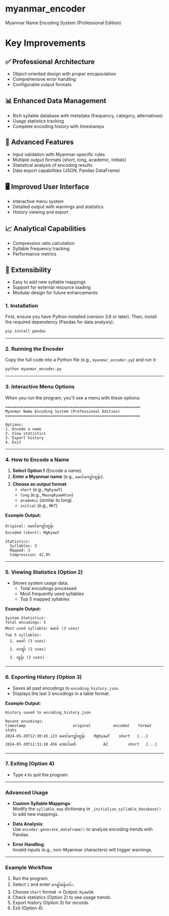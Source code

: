 # myanmar_encoder
Myanmar Name Encoding System (Professional Edition)


# Key Improvements

## ✅ Professional Architecture
- Object-oriented design with proper encapsulation  
- Comprehensive error handling  
- Configurable output formats  

## 📊 Enhanced Data Management
- Rich syllable database with metadata (frequency, category, alternatives)  
- Usage statistics tracking  
- Complete encoding history with timestamps  

## 🚀 Advanced Features
- Input validation with Myanmar-specific rules  
- Multiple output formats (short, long, academic, initials)  
- Statistical analysis of encoding results  
- Data export capabilities (JSON, Pandas DataFrame)  

## 🖥️ Improved User Interface
- Interactive menu system  
- Detailed output with warnings and statistics  
- History viewing and export  

## 📈 Analytical Capabilities
- Compression ratio calculation  
- Syllable frequency tracking  
- Performance metrics  

## 🧩 Extensibility
- Easy to add new syllable mappings  
- Support for external resource loading  
- Modular design for future enhancements  


### **1. Installation**
First, ensure you have Python installed (version 3.6 or later). Then, install the required dependency (Pandas for data analysis):

```bash
pip install pandas
```

---

### **2. Running the Encoder**
Copy the full code into a Python file (e.g., `myanmar_encoder.py`) and run it:

```bash
python myanmar_encoder.py
```

---

### **3. Interactive Menu Options**
When you run the program, you'll see a menu with these options:

```
============================================================
Myanmar Name Encoding System (Professional Edition)
============================================================

Options:
1. Encode a name
2. View statistics
3. Export history
4. Exit
```

---

### **4. How to Encode a Name**
1. **Select Option 1** (Encode a name).
2. **Enter a Myanmar name** (e.g., `မောင်ကျော်ထွန်း`).
3. **Choose an output format**:
   - `short` (e.g., `MgKyawT`)  
   - `long` (e.g., `MaungKyawHtun`)  
   - `academic` (similar to long)  
   - `initial` (e.g., `MKT`)  

**Example Output:**
```
Original: မောင်ကျော်ထွန်း
Encoded (short): MgKyawT

Statistics:
  Syllables: 3
  Mapped: 3
  Compression: 42.9%
```

---

### **5. Viewing Statistics (Option 2)**
- Shows system usage data:
  - Total encodings processed
  - Most frequently used syllables
  - Top 5 mapped syllables

**Example Output:**
```
System Statistics:
Total encodings: 5
Most used syllable: မောင် (3 uses)
Top 5 syllables:
  1. မောင် (3 uses)
  2. ကျော် (2 uses)
  3. ထွန်း (2 uses)
```

---

### **6. Exporting History (Option 3)**
- Saves all past encodings to `encoding_history.json`.
- Displays the last 3 encodings in a table format.

**Example Output:**
```
History saved to encoding_history.json

Recent encodings:
timestamp                     original          encoded    format  stats
2024-05-20T12:30:45.123 မောင်ကျော်ထွန်း    MgKyawT    short   {...}
2024-05-20T12:31:10.456 အောင်ဇော်            AZ         short   {...}
```

---

### **7. Exiting (Option 4)**
- Type `4` to quit the program.

---

### **Advanced Usage**
- **Custom Syllable Mappings**:  
  Modify the `syllable_map` dictionary in `_initialize_syllable_database()` to add new mappings.
  
- **Data Analysis**:  
  Use `encoder.generate_dataframe()` to analyze encoding trends with Pandas.

- **Error Handling**:  
  Invalid inputs (e.g., non-Myanmar characters) will trigger warnings.

---

### **Example Workflow**
1. Run the program.
2. Select `1` and enter `ကျော်စန်းဝင်း`.
3. Choose `short` format → Output: `KyawSW`.
4. Check statistics (Option 2) to see usage trends.
5. Export history (Option 3) for records.
6. Exit (Option 4).

